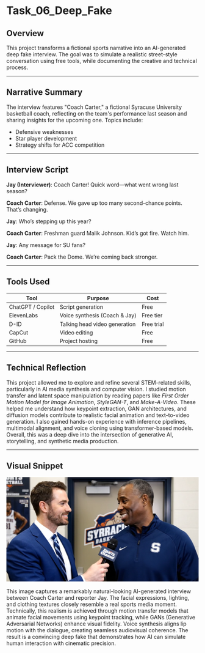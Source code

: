 # Task_06_Deep_Fake

## Overview
This project transforms a fictional sports narrative into an AI-generated deep fake interview. The goal was to simulate a realistic street-style conversation using free tools, while documenting the creative and technical process.

---

## Narrative Summary
The interview features "Coach Carter," a fictional Syracuse University basketball coach, reflecting on the team's performance last season and sharing insights for the upcoming one. Topics include:
- Defensive weaknesses  
- Star player development  
- Strategy shifts for ACC competition

---

## Interview Script

**Jay (Interviewer)**: Coach Carter! Quick word—what went wrong last season?

**Coach Carter**: Defense. We gave up too many second-chance points. That’s changing.

**Jay**: Who’s stepping up this year?

**Coach Carter**: Freshman guard Malik Johnson. Kid’s got fire. Watch him.

**Jay**: Any message for SU fans?

**Coach Carter**: Pack the Dome. We’re coming back stronger.

---

## Tools Used

| Tool               | Purpose                            | Cost       |
|--------------------|------------------------------------|------------|
| ChatGPT / Copilot  | Script generation                  | Free       |
| ElevenLabs          | Voice synthesis (Coach & Jay)      | Free tier  |
| D-ID                | Talking head video generation      | Free trial |
| CapCut              | Video editing                      | Free       |
| GitHub              | Project hosting                    | Free       |

---

## Technical Reflection

This project allowed me to explore and refine several STEM-related skills, particularly in AI media synthesis and computer vision. I studied motion transfer and latent space manipulation by reading papers like *First Order Motion Model for Image Animation*, *StyleGAN-T*, and *Make-A-Video*. These helped me understand how keypoint extraction, GAN architectures, and diffusion models contribute to realistic facial animation and text-to-video generation. I also gained hands-on experience with inference pipelines, multimodal alignment, and voice cloning using transformer-based models. Overall, this was a deep dive into the intersection of generative AI, storytelling, and synthetic media production.

---

## Visual Snippet

![Video Snippet](Snipp.png)

This image captures a remarkably natural-looking AI-generated interview between Coach Carter and reporter Jay. The facial expressions, lighting, and clothing textures closely resemble a real sports media moment. Technically, this realism is achieved through motion transfer models that animate facial movements using keypoint tracking, while GANs (Generative Adversarial Networks) enhance visual fidelity. Voice synthesis aligns lip motion with the dialogue, creating seamless audiovisual coherence. The result is a convincing deep fake that demonstrates how AI can simulate human interaction with cinematic precision.

